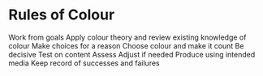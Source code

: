 # Rules of Colour

Work from goals
Apply colour theory and review existing knowledge of colour
Make choices for a reason
Choose colour and make it count
Be decisive
Test on content
Assess
Adjust if needed
Produce using intended media
Keep record of successes and failures


